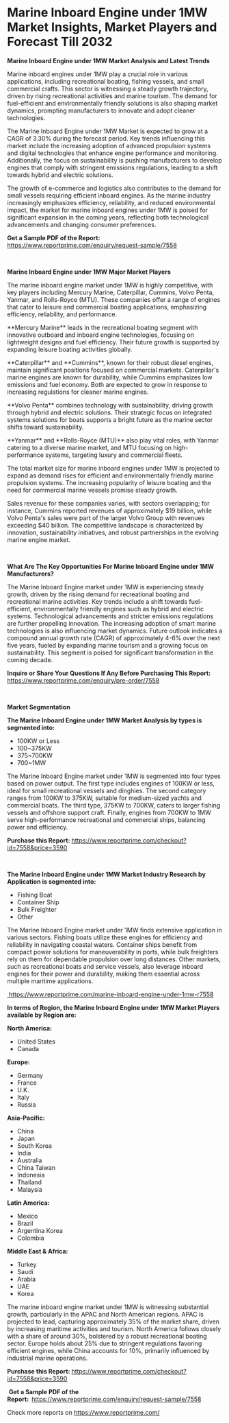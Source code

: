<p><h1>Marine Inboard Engine under 1MW Market Insights, Market Players and Forecast Till 2032</h1></p><p><strong>Marine Inboard Engine under 1MW Market Analysis and Latest Trends</strong></p>
<p><p>Marine inboard engines under 1MW play a crucial role in various applications, including recreational boating, fishing vessels, and small commercial crafts. This sector is witnessing a steady growth trajectory, driven by rising recreational activities and marine tourism. The demand for fuel-efficient and environmentally friendly solutions is also shaping market dynamics, prompting manufacturers to innovate and adopt cleaner technologies. </p><p>The Marine Inboard Engine under 1MW Market is expected to grow at a CAGR of 3.30% during the forecast period. Key trends influencing this market include the increasing adoption of advanced propulsion systems and digital technologies that enhance engine performance and monitoring. Additionally, the focus on sustainability is pushing manufacturers to develop engines that comply with stringent emissions regulations, leading to a shift towards hybrid and electric solutions. </p><p>The growth of e-commerce and logistics also contributes to the demand for small vessels requiring efficient inboard engines. As the marine industry increasingly emphasizes efficiency, reliability, and reduced environmental impact, the market for marine inboard engines under 1MW is poised for significant expansion in the coming years, reflecting both technological advancements and changing consumer preferences.</p></p>
<p><strong>Get a Sample PDF of the Report:&nbsp;</strong> <a href="https://www.reportprime.com/enquiry/request-sample/7558?utm_campaign=3578&utm_medium=2&utm_source=Github&utm_content=ia&utm_term=19032025&utm_id=marine-inboard-engine-under-1mw">https://www.reportprime.com/enquiry/request-sample/7558</a></p>
<p>&nbsp;</p>
<p><strong>Marine Inboard Engine under 1MW Major Market Players</strong></p>
<p><p>The marine inboard engine market under 1MW is highly competitive, with key players including Mercury Marine, Caterpillar, Cummins, Volvo Penta, Yanmar, and Rolls-Royce (MTU). These companies offer a range of engines that cater to leisure and commercial boating applications, emphasizing efficiency, reliability, and performance.</p><p>**Mercury Marine** leads in the recreational boating segment with innovative outboard and inboard engine technologies, focusing on lightweight designs and fuel efficiency. Their future growth is supported by expanding leisure boating activities globally.</p><p>**Caterpillar** and **Cummins**, known for their robust diesel engines, maintain significant positions focused on commercial markets. Caterpillar's marine engines are known for durability, while Cummins emphasizes low emissions and fuel economy. Both are expected to grow in response to increasing regulations for cleaner marine engines.</p><p>**Volvo Penta** combines technology with sustainability, driving growth through hybrid and electric solutions. Their strategic focus on integrated systems solutions for boats supports a bright future as the marine sector shifts toward sustainability.</p><p>**Yanmar** and **Rolls-Royce (MTU)** also play vital roles, with Yanmar catering to a diverse marine market, and MTU focusing on high-performance systems, targeting luxury and commercial fleets.</p><p>The total market size for marine inboard engines under 1MW is projected to expand as demand rises for efficient and environmentally friendly marine propulsion systems. The increasing popularity of leisure boating and the need for commercial marine vessels promise steady growth.</p><p>Sales revenue for these companies varies, with sectors overlapping; for instance, Cummins reported revenues of approximately $19 billion, while Volvo Penta's sales were part of the larger Volvo Group with revenues exceeding $40 billion. The competitive landscape is characterized by innovation, sustainability initiatives, and robust partnerships in the evolving marine engine market.</p></p>
<p>&nbsp;</p>
<p><strong>What Are The Key Opportunities For Marine Inboard Engine under 1MW Manufacturers?</strong></p>
<p><p>The Marine Inboard Engine market under 1MW is experiencing steady growth, driven by the rising demand for recreational boating and recreational marine activities. Key trends include a shift towards fuel-efficient, environmentally friendly engines such as hybrid and electric systems. Technological advancements and stricter emissions regulations are further propelling innovation. The increasing adoption of smart marine technologies is also influencing market dynamics. Future outlook indicates a compound annual growth rate (CAGR) of approximately 4-6% over the next five years, fueled by expanding marine tourism and a growing focus on sustainability. This segment is poised for significant transformation in the coming decade.</p></p>
<p><strong>Inquire or Share Your Questions If Any Before Purchasing This Report:</strong> <a href="https://www.reportprime.com/enquiry/pre-order/7558?utm_campaign=3578&utm_medium=2&utm_source=Github&utm_content=ia&utm_term=19032025&utm_id=marine-inboard-engine-under-1mw">https://www.reportprime.com/enquiry/pre-order/7558</a></p>
<p>&nbsp;</p>
<p><strong>Market Segmentation</strong></p>
<p><strong>The Marine Inboard Engine under 1MW Market Analysis by types is segmented into:</strong></p>
<p><ul><li>100KW or Less</li><li>100~375KW</li><li>375~700KW</li><li>700~1MW</li></ul></p>
<p><p>The Marine Inboard Engine market under 1MW is segmented into four types based on power output. The first type includes engines of 100KW or less, ideal for small recreational vessels and dinghies. The second category ranges from 100KW to 375KW, suitable for medium-sized yachts and commercial boats. The third type, 375KW to 700KW, caters to larger fishing vessels and offshore support craft. Finally, engines from 700KW to 1MW serve high-performance recreational and commercial ships, balancing power and efficiency.</p></p>
<p><strong>Purchase this Report:&nbsp;</strong><a href="https://www.reportprime.com/checkout?id=7558&price=3590&utm_campaign=3578&utm_medium=2&utm_source=Github&utm_content=ia&utm_term=19032025&utm_id=marine-inboard-engine-under-1mw">https://www.reportprime.com/checkout?id=7558&price=3590</a></p>
<p>&nbsp;</p>
<p><strong>The Marine Inboard Engine under 1MW Market Industry Research by Application is segmented into:</strong></p>
<p><ul><li>Fishing Boat</li><li>Container Ship</li><li>Bulk Freighter</li><li>Other</li></ul></p>
<p><p>The Marine Inboard Engine market under 1MW finds extensive application in various sectors. Fishing boats utilize these engines for efficiency and reliability in navigating coastal waters. Container ships benefit from compact power solutions for maneuverability in ports, while bulk freighters rely on them for dependable propulsion over long distances. Other markets, such as recreational boats and service vessels, also leverage inboard engines for their power and durability, making them essential across multiple maritime applications.</p></p>
<p><a href="https://www.reportprime.com/marine-inboard-engine-under-1mw-r7558?utm_campaign=3578&utm_medium=2&utm_source=Github&utm_content=ia&utm_term=19032025&utm_id=marine-inboard-engine-under-1mw">&nbsp;https://www.reportprime.com/marine-inboard-engine-under-1mw-r7558</a></p>
<p><strong>In terms of Region, the Marine Inboard Engine under 1MW Market Players available by Region are:</strong></p>
<p>
    <p> <strong> North America: </strong>
        <ul>
            <li>United States</li>
            <li>Canada</li>
        </ul>
        </p> 
    <p> <strong> Europe: </strong>
        <ul>
            <li>Germany</li>
            <li>France</li>
            <li>U.K.</li>
            <li>Italy</li>
            <li>Russia</li>
        </ul>
        </p> 
    <p> <strong> Asia-Pacific: </strong>
        <ul>
            <li>China</li>
            <li>Japan</li>
            <li>South Korea</li>
            <li>India</li>
            <li>Australia</li>
            <li>China Taiwan</li>
            <li>Indonesia</li>
            <li>Thailand</li>
            <li>Malaysia</li>
        </ul>
        </p> 
    <p> <strong> Latin America: </strong>
        <ul>
            <li>Mexico</li>
            <li>Brazil</li>
            <li>Argentina Korea</li>
            <li>Colombia</li>
        </ul>
        </p> 
    <p> <strong> Middle East & Africa: </strong>
        <ul>
            <li>Turkey</li>
            <li>Saudi</li>
            <li>Arabia</li>
            <li>UAE</li>
            <li>Korea</li>
        </ul>
    </p>
    </p>
<p><p>The marine inboard engine market under 1MW is witnessing substantial growth, particularly in the APAC and North American regions. APAC is projected to lead, capturing approximately 35% of the market share, driven by increasing maritime activities and tourism. North America follows closely with a share of around 30%, bolstered by a robust recreational boating sector. Europe holds about 25% due to stringent regulations favoring efficient engines, while China accounts for 10%, primarily influenced by industrial marine operations.</p></p>
<p><strong>Purchase this Report: </strong><a href="https://www.reportprime.com/checkout?id=7558&price=3590&utm_campaign=3578&utm_medium=2&utm_source=Github&utm_content=ia&utm_term=19032025&utm_id=marine-inboard-engine-under-1mw">https://www.reportprime.com/checkout?id=7558&price=3590</a></p>
<p>&nbsp;<strong>Get a Sample PDF of the Report:&nbsp;&nbsp;</strong><a href="https://www.reportprime.com/enquiry/request-sample/7558?utm_campaign=3578&utm_medium=2&utm_source=Github&utm_content=ia&utm_term=19032025&utm_id=marine-inboard-engine-under-1mw">https://www.reportprime.com/enquiry/request-sample/7558</a></p>
<p><strong></strong></p>
<p>Check more reports on <a href="https://www.reportprime.com/?utm_campaign=3578&utm_medium=2&utm_source=Github&utm_content=ia&utm_term=19032025&utm_id=marine-inboard-engine-under-1mw">https://www.reportprime.com/</a></p>